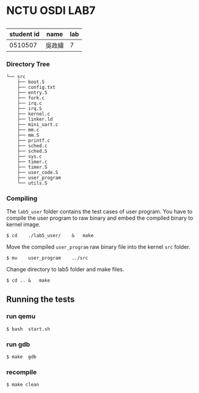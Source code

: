 # NCTU OSDI LAB7
## 

| student id  | name  | lab  |
|---|---|---|
|  0510507 | 吳政緯  | 7  |

### Directory Tree

```
└── src
    ├── boot.S
    ├── config.txt
    ├── entry.S
    ├── fork.c
    ├── irq.c
    ├── irq.S
    ├── kernel.c
    ├── linker.ld
    ├── mini_uart.c
    ├── mm.c
    ├── mm.S
    ├── printf.c
    ├── sched.c
    ├── sched.S
    ├── sys.c
    ├── timer.c
    ├── timer.S
    ├── user_code.S
    ├── user_program
    └── utils.S
```

### Compiling
The `lab5_user` folder contains the test cases of user program. You have to compile the user program to raw binary and embed the compiled binary to kernel image.

```
$ cd    ./lab5_user/    &   make
```

Move the compiled `user_program` raw binary file into the kernel `src` folder. 

```
$ mv    user_program    ../src
```
Change directory to lab5 folder and make files.

```
$ cd .. &   make
```
## Running the tests

### run qemu
```
$ bash  start.sh
```
### run gdb
```
$ make  gdb
```
### recompile
```
$ make clean
```

